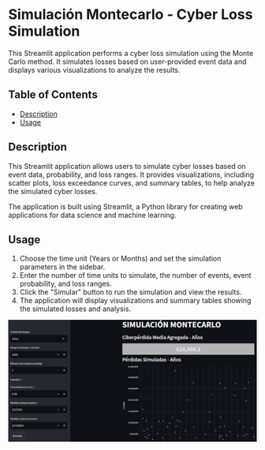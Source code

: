 # Simulación Montecarlo - Cyber Loss Simulation

This Streamlit application performs a cyber loss simulation using the Monte Carlo method. It simulates losses based on user-provided event data and displays various visualizations to analyze the results.

## Table of Contents
- [Description](#description)
- [Usage](#usage)

## Description

This Streamlit application allows users to simulate cyber losses based on event data, probability, and loss ranges. It provides visualizations, including scatter plots, loss exceedance curves, and summary tables, to help analyze the simulated cyber losses.

The application is built using Streamlit, a Python library for creating web applications for data science and machine learning.

## Usage

1. Choose the time unit (Years or Months) and set the simulation parameters in the sidebar.
2. Enter the number of time units to simulate, the number of events, event probability, and loss ranges.
3. Click the "Simular" button to run the simulation and view the results.
4. The application will display visualizations and summary tables showing the simulated losses and analysis.

![Appfinal](./images/screenshot1.jpg)




